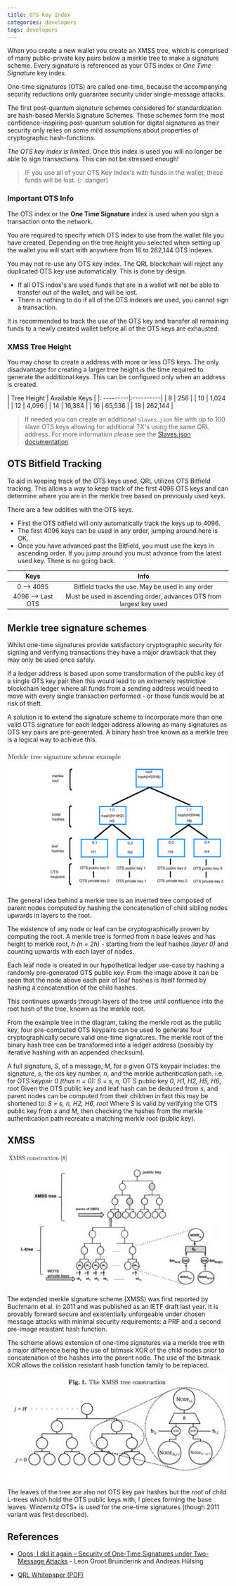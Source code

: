 ```yaml
---
title: OTS Key Index
categories: developers
tags: developers
---
```



When you create a new wallet you create an XMSS tree, which is comprised of many public-private key pairs below a merkle tree to make a signature scheme. Every signature is referenced as your OTS index or *One Time Signature* key index. 

One-time signatures (OTS) are called one-time, because the accompanying security reductions only guarantee security under single-message attacks.


The first post-quantum signature schemes considered for standardization are hash-based Merkle Signature Schemes. These schemes form the most confidence-inspiring post-quantum solution for digital signatures as their security only relies on some mild assumptions about properties of cryptographic hash-functions.

*The OTS key index is limited.* Once this index is used you will no longer be able to sign transactions. This can not be stressed enough! 

> IF you use all of your OTS Key Index's with funds in the wallet, these funds will be lost.
{: .danger}


### Important OTS Info

The OTS index or the **One Time Signature** index is used when you sign a transaction onto the network. 

You are required to specify which OTS index to use from the wallet file you have created. Depending on the tree height you selected when setting up the wallet you will start with anywhere from 16 to 262,144 OTS indexes. 

You may not re-use any OTS key index. The QRL blockchain will reject any duplicated OTS key use automatically. This is done by design. 

* If all OTS index's are used funds that are in a wallet will not be able to transfer out of the wallet, and will be lost. 
* There is nothing to do if all of the OTS indexes are used, you cannot sign a transaction.

It is recommended to track the use of the OTS key and transfer all remaining funds to a newly created wallet before all of the OTS keys are exhausted.



### XMSS Tree Height

You may chose to create a address with more or less OTS keys. The only disadvantage for creating a larger tree height is the time required to generate the additional keys. This can be configured only when an address is created.


|  Tree Height | Available Keys |
|: ---------|:----------|
| 8  | 256 |
| 10 |  1,024 | 
| 12 |  4,096 |
| 14 |  16,384 | 
| 16 |  65,536 |
| 18 |  262,144 | 


> If needed you can create an additional `slaves.json` file with up to 100 slave OTS keys allowing for additional TX's using the same QRL address. For more information please see the [Slaves.json documentation](/wallet/slaves.json)



## OTS Bitfield Tracking

To aid in keeping track of the OTS keys used, QRL utilizes OTS Bitfield tracking. This allows a way to keep track of the first 4096 OTS keys and can determine where you are in the merkle tree based on previously used keys.

There are a few oddities with the OTS keys. 
* First the OTS bitfield will only automatically track the keys up to 4096.
* The first 4096 keys can be used in any order, jumping around here is OK. 
* Once you have advanced past the Bitfield, you must use the keys in ascending order. If you jump around you must advance from the latest used key. There is no going back.

| Keys | Info |
|:----:|:----:|
|0 --> 4095 | Bitfield tracks the use. May be used in any order |
| 4096 --> Last OTS | Must be used in ascending order, advances OTS from largest key used |



## Merkle tree signature schemes

Whilst one-time signatures provide satisfactory cryptographic security for signing and verifying transactions they have a major drawback that they may only be used once safely. 

If a ledger address is based upon some transformation of the public key of a single OTS key pair then this would lead to an extremely restrictive blockchain ledger where all funds from a sending address would need to move with every single transaction performed - or those funds would be at risk of theft. 

A solution is to extend the signature scheme to incorporate more than one valid OTS signature for each ledger address allowing as many signatures as OTS key pairs are pre-generated. A binary hash tree known as a merkle tree is a logical way to achieve this.

![Merkle Tree Signature Scheme](/assets/developers/merkleTreeSig.png)

The general idea behind a merkle tree is an inverted tree composed of parent nodes computed by hashing the concatenation of child sibling nodes upwards in layers to the root. 

The existence of any node or leaf can be cryptographically proven by computing the root. A merkle tree is formed from n base leaves and has height to merkle root, *h (n = 2h)* - starting from the leaf hashes *(layer 0)* and counting upwards with each layer of nodes. 

Each leaf node is created in our hypothetical ledger use-case by hashing a randomly pre-generated OTS public key. From the image above it can be seen that the node above each pair of leaf hashes is itself formed by hashing a concatenation of the child hashes.

This continues upwards through layers of the tree until confluence into the root hash of the tree, known as
the merkle root.

From the example tree in the diagram, taking the merkle root as the public key, four pre-computed OTS keypairs can be used to generate four cryptographically secure valid one-time signatures. The merkle root of the binary hash tree can be transformed into a ledger address (possibly by iterative hashing with an appended checksum). 



A full signature, *S*, of a message, *M*, for a given OTS keypair includes: the signature, *s*, the ots key number, *n*, and the merkle authentication path. i.e. for OTS keypair *0 (thus n = 0): S = s, n*, OT S public key *0*, *H1, H2, H5, H6*, root Given the OTS public key and leaf hash can be deduced from *s*, and parent nodes can be computed from their children in fact this may be shortened to: *S = s, n, H2, H6, root* Where *S* is valid by verifying the OTS public key from *s* and *M*, then checking the hashes from the merkle authentication path recreate a matching merkle root (public key).


## XMSS

![XMSS Construction](/assets/developers/XMSSconstruction.png)

The extended merkle signature scheme (XMSS) was first reported by Buchmann et al. in 2011 and was published as an IETF draft last year. It is provably forward secure and existentially unforgeable under chosen message attacks with minimal security requirements: a PRF and a second pre-image resistant hash function. 

The scheme allows extension of one-time signatures via a merkle tree with a major difference being the use of bitmask XOR of the child nodes prior to concatenation of the hashes into the parent node. The use of the bitmask XOR allows the collision resistant hash function family to be replaced.

![XMSS Tree Construction](/assets/developers/XMSStreeConstruction.png)

The leaves of the tree are also not OTS key pair hashes but the root of child L-trees which hold the OTS public keys with, l pieces forming the base leaves. Winternitz OTS+ is used for the one-time signatures (though 2011 variant was first described).


## References
* [Oops, I did it again – Security of One-Time Signatures under Two-Message Attacks](https://eprint.iacr.org/2016/1042.pdf) - Leon Groot Bruinderink and Andreas Hülsing 

* [QRL Whitepaper (PDF)](https://github.com/theQRL/Whitepaper/blob/master/QRL_whitepaper.pdf)
